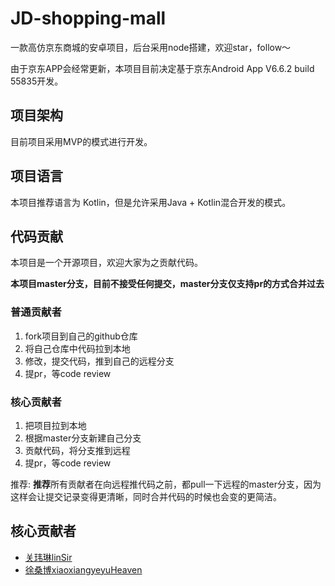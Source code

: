 # JD-shopping-mall

一款高仿京东商城的安卓项目，后台采用node搭建，欢迎star，follow～

由于京东APP会经常更新，本项目目前决定基于京东Android App V6.6.2 build 55835开发。


## 项目架构

目前项目采用MVP的模式进行开发。

## 项目语言

本项目推荐语言为 Kotlin，但是允许采用Java + Kotlin混合开发的模式。



## 代码贡献

本项目是一个开源项目，欢迎大家为之贡献代码。

**本项目master分支，目前不接受任何提交，master分支仅支持pr的方式合并过去**

### 普通贡献者

1. fork项目到自己的github仓库
2. 将自己仓库中代码拉到本地
3. 修改，提交代码，推到自己的远程分支
4. 提pr，等code review


### 核心贡献者

1. 把项目拉到本地
2. 根据master分支新建自己分支
3. 贡献代码，将分支推到远程
4. 提pr，等code review

推荐: **推荐**所有贡献者在向远程推代码之前，都pull一下远程的master分支，因为这样会让提交记录变得更清晰，同时合并代码的时候也会变的更简洁。

## 核心贡献者

- [关玮琳linSir](http://linsir.top/)
- [徐桑博xiaoxiangyeyuHeaven](https://github.com/xiaoxiangyeyuHeaven)
